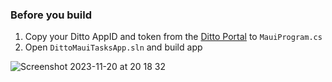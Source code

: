### Before you build

1. Copy your Ditto AppID and token from the [Ditto Portal](https://portal.ditto.live/) to `MauiProgram.cs`
2. Open `DittoMauiTasksApp.sln` and build app

![Screenshot 2023-11-20 at 20 18 32](https://github.com/getditto/template-app-maui-tasks-app/assets/26183235/0c2f5a3e-dac8-4afe-887b-a3441c5b95e8)
